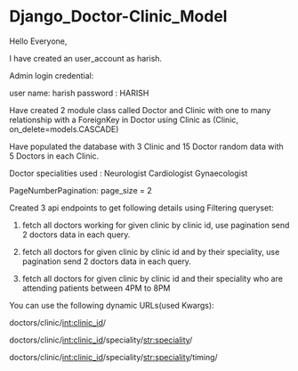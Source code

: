 # Django_Doctor-Clinic_Model

Hello Everyone,

I have created an user_account as harish.

Admin login credential:

user name: harish
password : HARISH

Have created 2 module class called Doctor and Clinic with one to many relationship with a ForeignKey in Doctor using Clinic as (Clinic, on_delete=models.CASCADE)


Have populated the database with 3 Clinic and 15 Doctor random data with 5 Doctors in each Clinic. 

Doctor specialities used :      Neurologist
                                Cardiologist
                                Gynaecologist

PageNumberPagination:
    page_size = 2
    
    
Created 3 api endpoints to get following details using Filtering queryset: 


1) fetch all doctors working for given clinic by clinic id, use pagination
send 2 doctors data in each query.


2) fetch all doctors for given clinic by clinic id and by their speciality, use
pagination send 2 doctors data in each query.


3) fetch all doctors for given clinic by clinic id and their speciality who
are attending patients between 4PM to 8PM


    
You can use the following dynamic URLs(used Kwargs):

doctors/clinic/<int:clinic_id>/

doctors/clinic/<int:clinic_id>/speciality/<str:speciality>/

doctors/clinic/<int:clinic_id>/speciality/<str:speciality>/timing/
